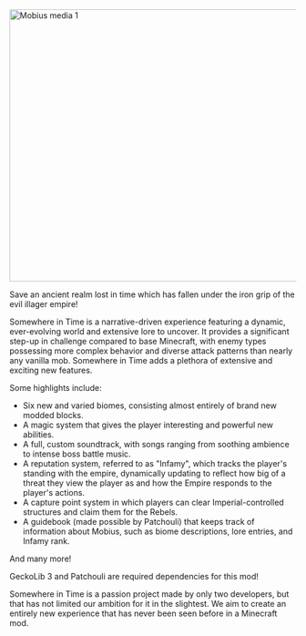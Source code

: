
<img width="850" height="478" alt="Mobius media 1" src="https://github.com/user-attachments/assets/83f7fce2-d74a-47bf-becb-f0b101b127bf" />

Save an ancient realm lost in time which has fallen under the iron grip of the evil illager empire!

 

Somewhere in Time is a narrative-driven experience featuring a dynamic, ever-evolving world and extensive lore to uncover. It provides a significant step-up in challenge compared to base Minecraft, with enemy types possessing more complex behavior and diverse attack patterns than nearly any vanilla mob. Somewhere in Time adds a plethora of extensive and exciting new features.

Some highlights include:

 -   Six new and varied biomes, consisting almost entirely of brand new modded blocks.
 -   A magic system that gives the player interesting and powerful new abilities.
 -   A full, custom soundtrack, with songs ranging from soothing ambience to intense boss battle music.
 -   A reputation system, referred to as "Infamy", which tracks the player's standing with the empire, dynamically updating to reflect how big of a threat they view the player as and how the Empire responds to the player's actions.
  -  A capture point system in which players can clear Imperial-controlled structures and claim them for the Rebels.
  -  A guidebook (made possible by Patchouli) that keeps track of information about Mobius, such as biome descriptions, lore entries, and Infamy rank.
   

And many more!

GeckoLib 3 and Patchouli are required dependencies for this mod!

 

Somewhere in Time is a passion project made by only two developers, but that has not limited our ambition for it in the slightest. We aim to create an entirely new experience that has never been seen before in a Minecraft mod.
